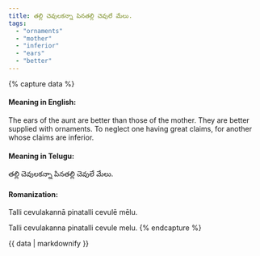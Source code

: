 ```yaml
---
title: తల్లి చెవులకన్నా పినతల్లి చెవులే మేలు.
tags:
  - "ornaments"
  - "mother"
  - "inferior"
  - "ears"
  - "better"
---
```


{% capture data %}
#### Meaning in English:
The ears of the aunt are better than those of the mother.
They are better supplied with ornaments.
To neglect one having great claims, for another whose claims are inferior.

#### Meaning in Telugu:
తల్లి చెవులకన్నా పినతల్లి చెవులే మేలు.

#### Romanization:
Talli cevulakannā pinatalli cevulē mēlu.

Talli cevulakanna pinatalli cevule melu.
{% endcapture %}

{{ data | markdownify }}

